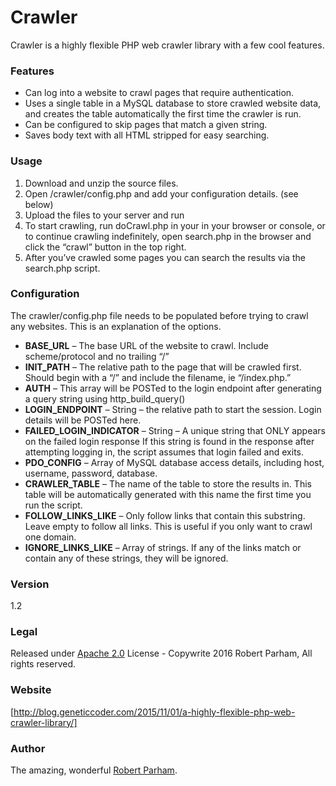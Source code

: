 # Crawler

Crawler is a highly flexible PHP web crawler library with a few cool features.

### Features
 - Can log into a website to crawl pages that require authentication.
 - Uses a single table in a MySQL database to store crawled website data, and creates the table automatically the first time the crawler is run.
 - Can be configured to skip pages that match a given string.
 - Saves body text with all HTML stripped for easy searching.

### Usage
 1. Download and unzip the source files.
 2. Open /crawler/config.php and add your configuration details. (see below)
 3. Upload the files to your server and run
 4. To start crawling, run doCrawl.php in your in your browser or console, or to continue crawling indefinitely, open search.php in the browser and click the “crawl” button in the top right.
 5. After you’ve crawled some pages you can search the results via the search.php script.

### Configuration
The crawler/config.php file needs to be populated before trying to crawl any websites. This is an explanation of the options.
 - **BASE_URL** – The base URL of the website to crawl. Include scheme/protocol and no trailing “/”
 - **INIT_PATH** – The relative path to the page that will be crawled first. Should begin with a “/” and include the filename, ie “/index.php.”
 - **AUTH** – This array will be POSTed to the login endpoint after generating a query string using http_build_query()
 - **LOGIN_ENDPOINT** – String – the relative path to start the session. Login details will be POSTed here.
 - **FAILED_LOGIN_INDICATOR** – String – A unique string that ONLY appears on the failed login response If this string is found in the response after attempting logging in, the script assumes that login failed and exits.
 - **PDO_CONFIG** – Array of MySQL database access details, including host, username, password, database.
 - **CRAWLER_TABLE** – The name of the table to store the results in. This table will be automatically generated with this name the first time you run the script.
 - **FOLLOW_LINKS_LIKE** – Only follow links that contain this substring. Leave empty to follow all links. This is useful if you only want to crawl one domain.
 - **IGNORE_LINKS_LIKE** – Array of strings. If any of the links match or contain any of these strings, they will be ignored.

### Version
1.2

### Legal
Released under [Apache 2.0] License - Copywrite 2016 Robert Parham, All rights reserved.

### Website
[http://blog.geneticcoder.com/2015/11/01/a-highly-flexible-php-web-crawler-library/]

### Author
The amazing, wonderful [Robert Parham].

   [Apache 2.0]: <http://www.apache.org/licenses/LICENSE-2.0>
   [http://blog.geneticcoder.com/2015/11/01/a-highly-flexible-php-web-crawler-library/]: <http://blog.geneticcoder.com/2015/11/01/a-highly-flexible-php-web-crawler-library/>
   [Robert Parham]: <http://geneticcoder.com/>


